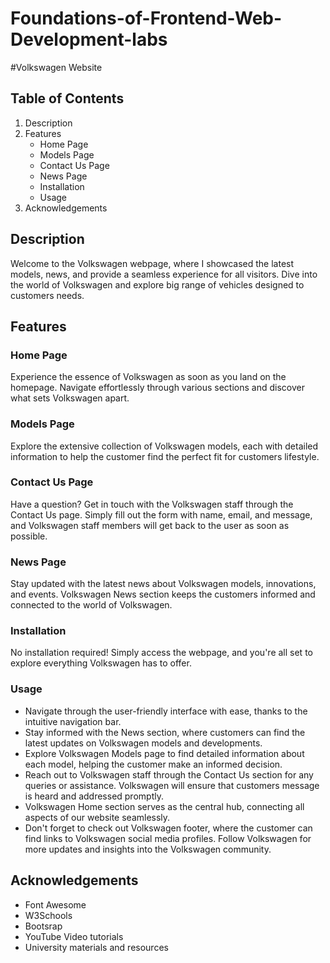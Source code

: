# Foundations-of-Frontend-Web-Development-labs
#Volkswagen Website

## Table of Contents
1. Description
2. Features
   - Home Page
   - Models Page
   - Contact Us Page
   - News Page
   - Installation
   - Usage
3. Acknowledgements

## Description
Welcome to the Volkswagen webpage, where I showcased the latest models, news, and provide a seamless experience for all visitors. Dive into the world of Volkswagen and explore big range of vehicles designed to customers needs.

## Features

### Home Page
Experience the essence of Volkswagen as soon as you land on the homepage. Navigate effortlessly through various sections and discover what sets Volkswagen apart.

### Models Page
Explore the extensive collection of Volkswagen models, each with detailed information to help the customer find the perfect fit for customers lifestyle.

### Contact Us Page
Have a question? Get in touch with the Volkswagen staff through the Contact Us page. Simply fill out the form with name, email, and message, and Volkswagen staff members will get back to the user as soon as possible.

### News Page
Stay updated with the latest news about Volkswagen models, innovations, and events. Volkswagen News section keeps the customers informed and connected to the world of Volkswagen.

### Installation
No installation required! Simply access the webpage, and you're all set to explore everything Volkswagen has to offer.

### Usage
- Navigate through the user-friendly interface with ease, thanks to the intuitive navigation bar.
- Stay informed with the News section, where customers can find the latest updates on Volkswagen models and developments.
- Explore Volkswagen Models page to find detailed information about each model, helping the customer make an informed decision.
- Reach out to Volkswagen staff through the Contact Us section for any queries or assistance. Volkswagen will ensure that customers message is heard and addressed promptly.
- Volkswagen Home section serves as the central hub, connecting all aspects of our website seamlessly.
- Don't forget to check out Volkswagen footer, where the customer can find links to Volkswagen social media profiles. Follow Volkswagen for more updates and insights into the Volkswagen community.

## Acknowledgements
- Font Awesome
- W3Schools
- Bootsrap
- YouTube Video tutorials
- University materials and resources
